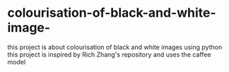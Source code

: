 # colourisation-of-black-and-white-image-

this project is about colourisation of black and white images using python 
this project is inspired by Rich Zhang's repository and uses the caffee model  
